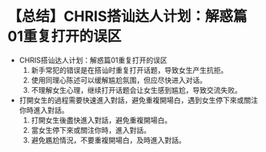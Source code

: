 # 【总结】CHRIS搭讪达人计划：解惑篇01重复打开的误区

-   CHRIS搭讪达人计划：解惑篇01重复打开的误区
    1.  新手常犯的错误是在搭讪时重复打开话题，导致女生产生抗拒。
    2.  使用同理心陈述可以缓解尴尬氛围，但应尽快进入对话。
    3.  不理解女生心理，继续打开话题会让女生感到尴尬，导致交流失败。
-   打開女生的過程需要快速進入對話，避免重複開場白，遇到女生停下來或關注你時進入對話。
    1.  打開女生後盡快進入對話，避免重複開場白。
    2.  當女生停下來或關注你時，進入對話。
    3.  避免尷尬情況，不要重複開場白，及時進入對話。